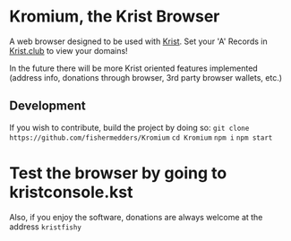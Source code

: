 # Kromium, the Krist Browser

A web browser designed to be used with [Krist](https://krist.ceriat.net/). Set your 'A' Records in [Krist.club](https://krist.club/) to view your domains!

In the future there will be more Krist oriented features implemented (address info, donations through browser, 3rd party browser wallets, etc.)

## Development

If you wish to contribute, build the project by doing so:
`git clone https://github.com/fishermedders/Kromium`
`cd Kromium`
`npm i`
`npm start`

# Test the browser by going to **kristconsole.kst**

Also, if you enjoy the software, donations are always welcome at the address `kristfishy`